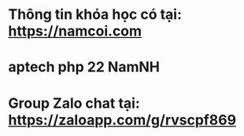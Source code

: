 # Thông tin khóa học có tại: https://namcoi.com

# aptech php 22 NamNH

# Group Zalo chat tại: https://zaloapp.com/g/rvscpf869
